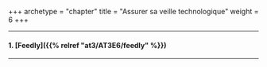 +++
archetype = "chapter"
title = "Assurer sa veille technologique"
weight = 6
+++

---

#### 1. [Feedly]({{% relref "at3/AT3E6/feedly" %}})

---
